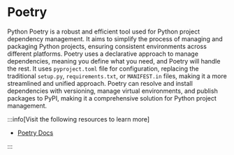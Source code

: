 # Poetry

Python Poetry is a robust and efficient tool used for Python project dependency management. It aims to simplify the process of managing and packaging Python projects, ensuring consistent environments across different platforms. Poetry uses a declarative approach to manage dependencies, meaning you define what you need, and Poetry will handle the rest. It uses `pyproject.toml` file for configuration, replacing the traditional `setup.py`, `requirements.txt`, or `MANIFEST.in` files, making it a more streamlined and unified approach. Poetry can resolve and install dependencies with versioning, manage virtual environments, and publish packages to PyPI, making it a comprehensive solution for Python project management.

:::info[Visit the following resources to learn more]

- [Poetry Docs](https://python-poetry.org/docs/)

:::
